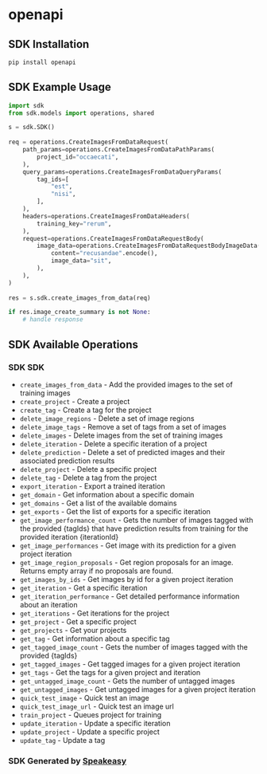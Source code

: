 # openapi

<!-- Start SDK Installation -->
## SDK Installation

```bash
pip install openapi
```
<!-- End SDK Installation -->

<!-- Start SDK Example Usage -->
## SDK Example Usage

```python
import sdk
from sdk.models import operations, shared

s = sdk.SDK()
    
req = operations.CreateImagesFromDataRequest(
    path_params=operations.CreateImagesFromDataPathParams(
        project_id="occaecati",
    ),
    query_params=operations.CreateImagesFromDataQueryParams(
        tag_ids=[
            "est",
            "nisi",
        ],
    ),
    headers=operations.CreateImagesFromDataHeaders(
        training_key="rerum",
    ),
    request=operations.CreateImagesFromDataRequestBody(
        image_data=operations.CreateImagesFromDataRequestBodyImageData(
            content="recusandae".encode(),
            image_data="sit",
        ),
    ),
)
    
res = s.sdk.create_images_from_data(req)

if res.image_create_summary is not None:
    # handle response
```
<!-- End SDK Example Usage -->

<!-- Start SDK Available Operations -->
## SDK Available Operations

### SDK SDK

* `create_images_from_data` - Add the provided images to the set of training images
* `create_project` - Create a project
* `create_tag` - Create a tag for the project
* `delete_image_regions` - Delete a set of image regions
* `delete_image_tags` - Remove a set of tags from a set of images
* `delete_images` - Delete images from the set of training images
* `delete_iteration` - Delete a specific iteration of a project
* `delete_prediction` - Delete a set of predicted images and their associated prediction results
* `delete_project` - Delete a specific project
* `delete_tag` - Delete a tag from the project
* `export_iteration` - Export a trained iteration
* `get_domain` - Get information about a specific domain
* `get_domains` - Get a list of the available domains
* `get_exports` - Get the list of exports for a specific iteration
* `get_image_performance_count` - Gets the number of images tagged with the provided {tagIds} that have prediction results from
training for the provided iteration {iterationId}
* `get_image_performances` - Get image with its prediction for a given project iteration
* `get_image_region_proposals` - Get region proposals for an image. Returns empty array if no proposals are found.
* `get_images_by_ids` - Get images by id for a given project iteration
* `get_iteration` - Get a specific iteration
* `get_iteration_performance` - Get detailed performance information about an iteration
* `get_iterations` - Get iterations for the project
* `get_project` - Get a specific project
* `get_projects` - Get your projects
* `get_tag` - Get information about a specific tag
* `get_tagged_image_count` - Gets the number of images tagged with the provided {tagIds}
* `get_tagged_images` - Get tagged images for a given project iteration
* `get_tags` - Get the tags for a given project and iteration
* `get_untagged_image_count` - Gets the number of untagged images
* `get_untagged_images` - Get untagged images for a given project iteration
* `quick_test_image` - Quick test an image
* `quick_test_image_url` - Quick test an image url
* `train_project` - Queues project for training
* `update_iteration` - Update a specific iteration
* `update_project` - Update a specific project
* `update_tag` - Update a tag

<!-- End SDK Available Operations -->

### SDK Generated by [Speakeasy](https://docs.speakeasyapi.dev/docs/using-speakeasy/client-sdks)
